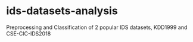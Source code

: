 # ids-datasets-analysis
Preprocessing and Classification of 2 popular IDS datasets, KDD1999 and CSE-CIC-IDS2018
